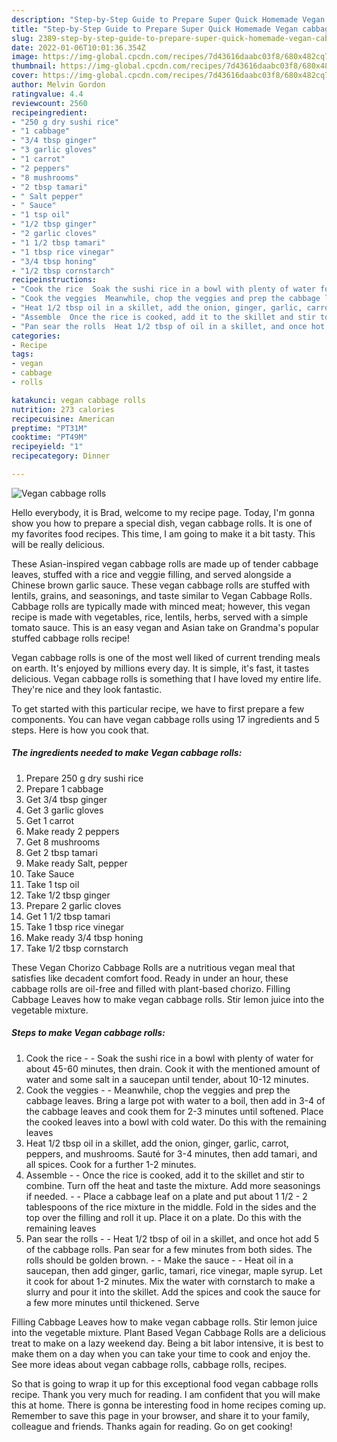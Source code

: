 ```yaml
---
description: "Step-by-Step Guide to Prepare Super Quick Homemade Vegan cabbage rolls"
title: "Step-by-Step Guide to Prepare Super Quick Homemade Vegan cabbage rolls"
slug: 2389-step-by-step-guide-to-prepare-super-quick-homemade-vegan-cabbage-rolls
date: 2022-01-06T10:01:36.354Z
image: https://img-global.cpcdn.com/recipes/7d43616daabc03f8/680x482cq70/vegan-cabbage-rolls-recipe-main-photo.jpg
thumbnail: https://img-global.cpcdn.com/recipes/7d43616daabc03f8/680x482cq70/vegan-cabbage-rolls-recipe-main-photo.jpg
cover: https://img-global.cpcdn.com/recipes/7d43616daabc03f8/680x482cq70/vegan-cabbage-rolls-recipe-main-photo.jpg
author: Melvin Gordon
ratingvalue: 4.4
reviewcount: 2560
recipeingredient:
- "250 g dry sushi rice"
- "1 cabbage"
- "3/4 tbsp ginger"
- "3 garlic gloves"
- "1 carrot"
- "2 peppers"
- "8 mushrooms"
- "2 tbsp tamari"
- " Salt pepper"
- " Sauce"
- "1 tsp oil"
- "1/2 tbsp ginger"
- "2 garlic cloves"
- "1 1/2 tbsp tamari"
- "1 tbsp rice vinegar"
- "3/4 tbsp honing"
- "1/2 tbsp cornstarch"
recipeinstructions:
- "Cook the rice  Soak the sushi rice in a bowl with plenty of water for about 45-60 minutes, then drain. Cook it with the mentioned amount of water and some salt in a saucepan until tender, about 10-12 minutes."
- "Cook the veggies  Meanwhile, chop the veggies and prep the cabbage leaves. Bring a large pot with water to a boil, then add in 3-4 of the cabbage leaves and cook them for 2-3 minutes until softened. Place the cooked leaves into a bowl with cold water. Do this with the remaining leaves"
- "Heat 1/2 tbsp oil in a skillet, add the onion, ginger, garlic, carrot, peppers, and mushrooms. Sauté for 3-4 minutes, then add tamari, and all spices. Cook for a further 1-2 minutes."
- "Assemble  Once the rice is cooked, add it to the skillet and stir to combine. Turn off the heat and taste the mixture. Add more seasonings if needed.  Place a cabbage leaf on a plate and put about 1 1/2 - 2 tablespoons of the rice mixture in the middle. Fold in the sides and the top over the filling and roll it up. Place it on a plate. Do this with the remaining leaves"
- "Pan sear the rolls  Heat 1/2 tbsp of oil in a skillet, and once hot add 5 of the cabbage rolls. Pan sear for a few minutes from both sides. The rolls should be golden brown.  Make the sauce  Heat oil in a saucepan, then add ginger, garlic, tamari, rice vinegar, maple syrup. Let it cook for about 1-2 minutes. Mix the water with cornstarch to make a slurry and pour it into the skillet. Add the spices and cook the sauce for a few more minutes until thickened. Serve"
categories:
- Recipe
tags:
- vegan
- cabbage
- rolls

katakunci: vegan cabbage rolls 
nutrition: 273 calories
recipecuisine: American
preptime: "PT31M"
cooktime: "PT49M"
recipeyield: "1"
recipecategory: Dinner

---
```



![Vegan cabbage rolls](https://img-global.cpcdn.com/recipes/7d43616daabc03f8/680x482cq70/vegan-cabbage-rolls-recipe-main-photo.jpg)

Hello everybody, it is Brad, welcome to my recipe page. Today, I'm gonna show you how to prepare a special dish, vegan cabbage rolls. It is one of my favorites food recipes. This time, I am going to make it a bit tasty. This will be really delicious.

These Asian-inspired vegan cabbage rolls are made up of tender cabbage leaves, stuffed with a rice and veggie filling, and served alongside a Chinese brown garlic sauce. These vegan cabbage rolls are stuffed with lentils, grains, and seasonings, and taste similar to Vegan Cabbage Rolls. Cabbage rolls are typically made with minced meat; however, this vegan recipe is made with vegetables, rice, lentils, herbs, served with a simple tomato sauce. This is an easy vegan and Asian take on Grandma's popular stuffed cabbage rolls recipe!

Vegan cabbage rolls is one of the most well liked of current trending meals on earth. It's enjoyed by millions every day. It is simple, it's fast, it tastes delicious. Vegan cabbage rolls is something that I have loved my entire life. They're nice and they look fantastic.


To get started with this particular recipe, we have to first prepare a few components. You can have vegan cabbage rolls using 17 ingredients and 5 steps. Here is how you cook that.

<!--inarticleads1-->

##### The ingredients needed to make Vegan cabbage rolls:

1. Prepare 250 g dry sushi rice
1. Prepare 1 cabbage
1. Get 3/4 tbsp ginger
1. Get 3 garlic gloves
1. Get 1 carrot
1. Make ready 2 peppers
1. Get 8 mushrooms
1. Get 2 tbsp tamari
1. Make ready  Salt, pepper
1. Take  Sauce
1. Take 1 tsp oil
1. Take 1/2 tbsp ginger
1. Prepare 2 garlic cloves
1. Get 1 1/2 tbsp tamari
1. Take 1 tbsp rice vinegar
1. Make ready 3/4 tbsp honing
1. Take 1/2 tbsp cornstarch


These Vegan Chorizo Cabbage Rolls are a nutritious vegan meal that satisfies like decadent comfort food. Ready in under an hour, these cabbage rolls are oil-free and filled with plant-based chorizo. Filling Cabbage Leaves how to make vegan cabbage rolls. Stir lemon juice into the vegetable mixture. 

<!--inarticleads2-->

##### Steps to make Vegan cabbage rolls:

1. Cook the rice -  - Soak the sushi rice in a bowl with plenty of water for about 45-60 minutes, then drain. Cook it with the mentioned amount of water and some salt in a saucepan until tender, about 10-12 minutes.
1. Cook the veggies -  - Meanwhile, chop the veggies and prep the cabbage leaves. Bring a large pot with water to a boil, then add in 3-4 of the cabbage leaves and cook them for 2-3 minutes until softened. Place the cooked leaves into a bowl with cold water. Do this with the remaining leaves
1. Heat 1/2 tbsp oil in a skillet, add the onion, ginger, garlic, carrot, peppers, and mushrooms. Sauté for 3-4 minutes, then add tamari, and all spices. Cook for a further 1-2 minutes.
1. Assemble -  - Once the rice is cooked, add it to the skillet and stir to combine. Turn off the heat and taste the mixture. Add more seasonings if needed. -  - Place a cabbage leaf on a plate and put about 1 1/2 - 2 tablespoons of the rice mixture in the middle. Fold in the sides and the top over the filling and roll it up. Place it on a plate. Do this with the remaining leaves
1. Pan sear the rolls -  - Heat 1/2 tbsp of oil in a skillet, and once hot add 5 of the cabbage rolls. Pan sear for a few minutes from both sides. The rolls should be golden brown. -  - Make the sauce -  - Heat oil in a saucepan, then add ginger, garlic, tamari, rice vinegar, maple syrup. Let it cook for about 1-2 minutes. Mix the water with cornstarch to make a slurry and pour it into the skillet. Add the spices and cook the sauce for a few more minutes until thickened. Serve


Filling Cabbage Leaves how to make vegan cabbage rolls. Stir lemon juice into the vegetable mixture. Plant Based Vegan Cabbage Rolls are a delicious treat to make on a lazy weekend day. Being a bit labor intensive, it is best to make them on a day when you can take your time to cook and enjoy the. See more ideas about vegan cabbage rolls, cabbage rolls, recipes. 

So that is going to wrap it up for this exceptional food vegan cabbage rolls recipe. Thank you very much for reading. I am confident that you will make this at home. There is gonna be interesting food in home recipes coming up. Remember to save this page in your browser, and share it to your family, colleague and friends. Thanks again for reading. Go on get cooking!
